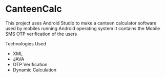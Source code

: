 # CanteenCalc
This project uses Android Studio to make a canteen calculator software used by mobiles running Android operating system
It contains the Mobile SMS OTP verification of the users
   
Technologies Used
- XML
- JAVA
- OTP Verification
- Dynamic Calculation

